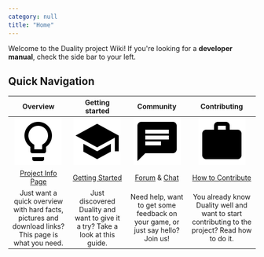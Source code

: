 ```yaml
---
category: null
title: "Home"
---
```


Welcome to the Duality project Wiki! If you're looking for a **developer manual**, check the side bar to your left. 

## Quick Navigation

| Overview | Getting started | Community | Contributing |
|:--------:|:---------------:|:---------:|:------------:|
| ![](pages/img/Misc/lightbulb.png) | ![](pages/img/Misc/school.png) | ![](pages/img/Misc/chat.png) | ![](pages/img/Misc/work.png) |
| [Project Info Page](http://duality.adamslair.net/) | [Getting Started](pages/v2/getting-started) | [Forum](http://forum.adamslair.net/) & [Chat](http://chat.adamslair.net/) | [How to Contribute](pages/v2/how-to-contribute) |
| Just want a quick overview with hard facts, pictures and download links? This page is what you need. | Just discovered Duality and want to give it a try? Take a look at this guide. | Need help, want to get some feedback on your game, or just say hello? Join us! | You already know Duality well and want to start contributing to the project? Read how to do it. |

